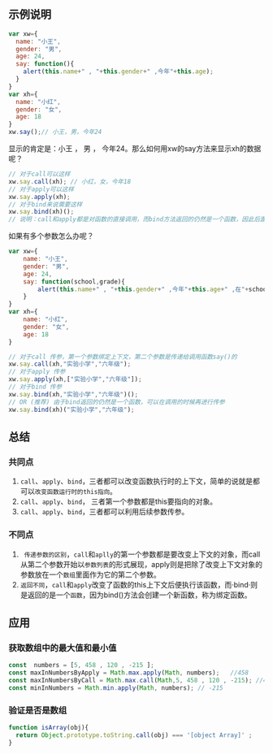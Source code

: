## 示例说明
```javascript
var xw={
  name: "小王",
  gender: "男",
  age: 24,
  say: function(){
    alert(this.name+" , "+this.gender+" ,今年"+this.age);
  }
}
var xh={
  name: "小红",
  gender: "女",
  age: 18
}
xw.say();// 小王，男，今年24
```
显示的肯定是：小王 ， 男 ， 今年24。那么如何用xw的say方法来显示xh的数据呢？
```javascript
// 对于call可以这样
xw.say.call(xh); // 小红，女，今年18
// 对于apply可以这样
xw.say.apply(xh);
// 对于bind来说需要这样
xw.say.bind(xh)();
// 说明：call和apply都是对函数的直接调用，而bind方法返回的仍然是一个函数，因此后面还需要()来进行调用才可以。
```
如果有多个参数怎么办呢？
```javascript
var xw={
    name: "小王",
    gender: "男",
    age: 24,
    say: function(school,grade){
        alert(this.name+" , "+this.gender+" ,今年"+this.age+" ,在"+school+"上"+grade);
    }
}
var xh={
    name: "小红",
    gender: "女",
    age: 18
}
```
```javascript
// 对于call 传参，第一个参数绑定上下文，第二个参数是传递给调用函数say()的
xw.say.call(xh,"实验小学","六年级");
// 对于apply 传参
xw.say.apply(xh,["实验小学","六年级"]);
// 对于bind 传参
xw.say.bind(xh,"实验小学","六年级")();
// OR (推荐) 由于bind返回的仍然是一个函数，可以在调用的时候再进行传参
xw.say.bind(xh)("实验小学","六年级");
```
## 总结
### 共同点
1. `call`、`apply`、`bind`，三者都可以改变函数执行时的上下文，简单的说就是都可以`改变函数运行时的this指向`。
2. `call`、`apply`、`bind`， 三者第一个参数都是this要指向的对象。
3. `call`、`apply`、`bind`，三者都可以利用后续参数传参。
### 不同点
1. ` 传递参数的区别`，`call`和`aplly`的第一个参数都是要改变上下文的对象，而call从第二个参数开始以`参数列表`的形式展现，apply则是把除了改变上下文对象的参数放在一个`数组`里面作为它的第二个参数。
2. `返回不同`，`call`和`apply`改变了函数的this上下文后便执行该函数，而·bind·则是返回的是一个`函数`，因为bind()方法会创建一个新函数，称为绑定函数。

## 应用
### 获取数组中的最大值和最小值
```javascript
const  numbers = [5, 458 , 120 , -215 ];
const maxInNumbersByApply = Math.max.apply(Math, numbers);   //458
const maxInNumbersByCall = Math.max.call(Math,5, 458 , 120 , -215); //458
const minInNumbers = Math.min.apply(Math, numbers); // -215
```
### 验证是否是数组
```javascript
function isArray(obj){
  return Object.prototype.toString.call(obj) === '[object Array]' ;
}
```